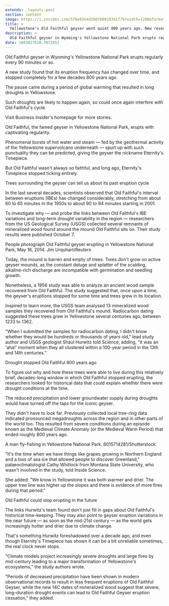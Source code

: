 ```yaml
--- 
extends: _layouts.post 
section: content 
image: https://i.insider.com/5f8a02e4d260780019341f79?width=1200&format=jpeg 
title: > 
  Yellowstone's Old Faithful geyser went quiet 800 years ago. New research suggests it could happen again within the next century. 
description: > 
  Old Faithful geyser in Wyoming's Yellowstone National Park erupts regularly every 90 minutes or so.Such droughts are likely to happen again, so could once again interfere with Old Faithful's cycle.But Old Faithful wasn't always so faithful, and long ago, Eternity's Timepiece stopped ticking entirely.Old Faithful could stop erupting in the futureThe links Hurwitz's team found don't just fill in gaps about Old Faithful's historical time-keeping."Periods of decreased precipitation have been shown in modern observational records to result in less frequent eruptions of Old Faithful Geyser, while the new 14C dates of mineralized wood suggest that severe, long-duration drought events can lead to Old Faithful Geyser eruption cessation," they added. 
date: 1603027638.7072952 
--- 
```

Old Faithful geyser in Wyoming's Yellowstone National Park erupts regularly every 90 minutes or so.

A new study found that its eruption frequency has changed over time, and stopped completely for a few decades 800 years ago.

The pause came during a period of global warming that resulted in long droughts in Yellowstone.

Such droughts are likely to happen again, so could once again interfere with Old Faithful's cycle.

Visit Business Insider's homepage for more stories.

Old Faithful, the famed geyser in Yellowstone National Park, erupts with captivating regularity.

Phenomenal bursts of hot water and steam — fed by the geothermal activity of the Yellowstone supervolcano underneath — spurt up with such punctuality they can be predicted, giving the geyser the nickname Eternity's Timepiece.

But Old Faithful wasn't always so faithful, and long ago, Eternity's Timepiece stopped ticking entirely.

Trees surrounding the geyser can tell us about its past eruption cycle

In the last several decades, scientists observed that Old Faithful's interval between eruptions (IBEs) has changed considerably, stretching from about 60 to 65 minutes in the 1950s to about 90 to 94 minutes starting in 2001.

To investigate why — and probe the links between Old Faithful's IBE variations and long-term drought variability in the region — researchers from the US Geological Survey (USGS) collected several remnants of mineralized wood found around the mound Old Faithful sits on. Their study results were published October 7.

People photograph Old Faithful geyser erupting in Yellowstone National Park, May 16, 2014. Jim Urquhart/Reuters

Today, the mound is barren and empty of trees. Trees don't grow on active geyser mounds, as the constant deluge and splatter of the scalding, alkaline-rich discharge are incompatible with germination and seedling growth.

Nonetheless, a 1956 study was able to analyze an ancient wood sample recovered from Old Faithful. The study suggested that, once upon a time, the geyser's eruptions stopped for some time and trees grew in its location.

Inspired to learn more, the USGS team analysed 13 mineralized wood samples they recovered from Old Faithful's mound. Radiocarbon dating suggested these trees grew in Yellowstone several centuries ago, between 1233 to 1362.

"When I submitted the samples for radiocarbon dating, I didn't know whether they would be hundreds or thousands of years old," lead study author and USGS geologist Shaul Hurwitz told Science, adding, "it was an 'aha!' moment when they all clustered within a 100-year period in the 13th and 14th centuries."

Drought stopped Old Faithful 800 years ago

To figure out why and how these trees were able to live during this relatively brief, decades-long window in which Old Faithful stopped erupting, the researchers looked for historical data that could explain whether there were drought conditions at the time.

The reduced precipitation and lower groundwater supply during droughts would have turned off the taps for the iconic geyser.

They didn't have to look far. Previously collected local tree-ring data indicated pronounced megadroughts across the region and in other parts of the world too. This resulted from severe conditions during an episode known as the Medieval Climate Anomaly (or the Medieval Warm Period) that ended roughly 800 years ago.

A man fly-fishing in Yellowstone National Park. 6015714281/Shutterstock

"It's the time when we have things like grapes growing in Northern England and a loss of sea ice that allowed people to discover Greenland," palaeoclimatologist Cathy Whitlock from Montana State University, who wasn't involved in the study, told Inside Science.

She added: "We know in Yellowstone it was both warmer and drier. The upper tree line was higher up the slopes and there is evidence of more fires during that period."

Old Faithful could stop erupting in the future

The links Hurwitz's team found don't just fill in gaps about Old Faithful's historical time-keeping. They may also point to geyser eruption variations in the near future — as soon as the mid-21st century — as the world gets increasingly hotter and drier due to climate change.

That's something Hurwitz foreshadowed over a decade ago, and even though Eternity's Timepiece has shown it can be a bit unreliable sometimes, the real clock never stops.

"Climate models project increasingly severe droughts and large fires by mid-century leading to a major transformation of Yellowstone's ecosystems," the study authors wrote.

"Periods of decreased precipitation have been shown in modern observational records to result in less frequent eruptions of Old Faithful Geyser, while the new 14C dates of mineralized wood suggest that severe, long-duration drought events can lead to Old Faithful Geyser eruption cessation," they added.